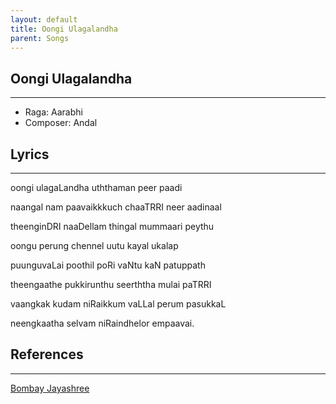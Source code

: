 ```yaml
---
layout: default
title: Oongi Ulagalandha
parent: Songs
---
```


## Oongi Ulagalandha
---
- Raga: Aarabhi
- Composer: Andal

## Lyrics
---

oongi ulagaLandha uththaman peer paadi

naangal nam paavaikkkuch chaaTRRI neer aadinaal

theenginDRI naaDellam thingal mummaari peythu

oongu perung chennel uutu kayal ukalap

puunguvaLai poothil poRi vaNtu kaN patuppath

theengaathe pukkirunthu seerththa mulai paTRRI

vaangkak kudam niRaikkum vaLLal perum pasukkaL

neengkaatha selvam niRaindhelor empaavai.

## References
---
[Bombay Jayashree](https://www.youtube.com/watch?v=RmwNzjkWERs&ab_channel=BombayJayashriRamnath)